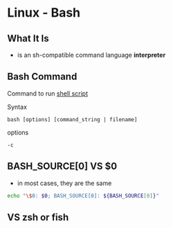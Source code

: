 # Linux - Bash

## What It Is

- is an sh-compatible command language **interpreter**

## Bash Command

Command to run [shell script](linux-execute-shell-script.md#conclusion)

Syntax

`bash [options] [command_string | filename]`

options

`-c`

## BASH_SOURCE[0\] VS $0

- in most cases, they are the same

```sh
echo "\$0: $0; BASH_SOURCE[0]: ${BASH_SOURCE[0]}"
```

## VS zsh or fish
